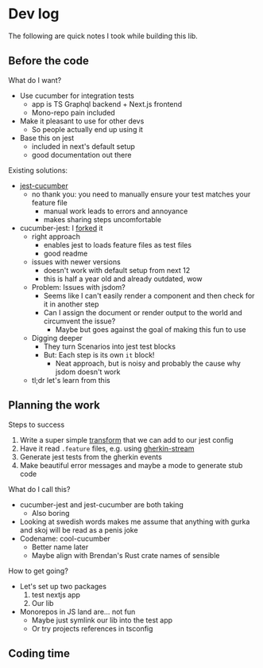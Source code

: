 # Dev log

The following are quick notes I took while building this lib.

## Before the code

What do I want?
- Use cucumber for integration tests
  - app is TS Graphql backend + Next.js frontend
  - Mono-repo pain included
- Make it pleasant to use for other devs
  - So people actually end up using it
- Base this on jest
  - included in next's default setup
  - good documentation out there

Existing solutions:
- [jest-cucumber](https://github.com/bencompton/jest-cucumber)
  - no thank you: you need to manually ensure your test matches your feature file
    - manual work leads to errors and annoyance
    - makes sharing steps uncomfortable
- cucumber-jest: I [forked](https://github.com/technocreatives/cucumber-jest) it
  - right approach
    - enables jest to loads feature files as test files
    - good readme
  - issues with newer versions
    - doesn't work with default setup from next 12
    - this is half a year old and already outdated, wow
  - Problem: Issues with jsdom?
    - Seems like I can't easily render a component and then check for it in another step
    - Can I assign the document or render output to the world and circumvent the issue?
      - Maybe but goes against the goal of making this fun to use
  - Digging deeper
    - They turn Scenarios into jest test blocks
    - But: Each step is its own `it` block!
      - Neat approach, but is noisy and probably the cause why jsdom doesn't work
  - tl;dr let's learn from this

## Planning the work

Steps to success
1. Write a super simple [transform](https://jestjs.io/docs/code-transformation) that we can add to our jest config
2. Have it read `.feature` files, e.g. using [gherkin-stream](https://www.npmjs.com/package/@cucumber/gherkin-streams)
3. Generate jest tests from the gherkin events
4. Make beautiful error messages and maybe a mode to generate stub code

What do I call this?
- cucumber-jest and jest-cucumber are both taking
  - Also boring
- Looking at swedish words makes me assume that anything with gurka and skoj will be read as a penis joke
- Codename: cool-cucumber
  - Better name later
  - Maybe align with Brendan's Rust crate names of sensible

How to get going?
- Let's set up two packages
  1. test nextjs app
  2. Our lib
- Monorepos in JS land are… not fun
  - Maybe just symlink our lib into the test app
  - Or try projects references in tsconfig

## Coding time

